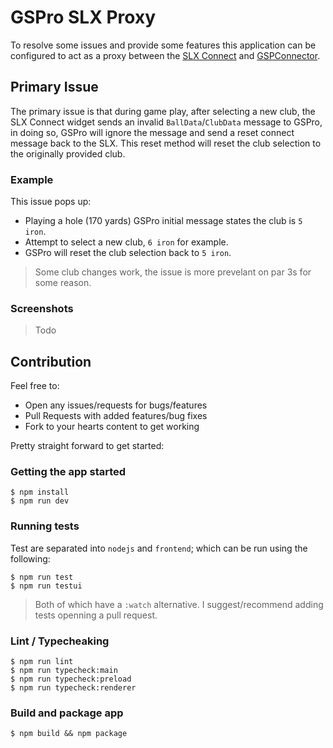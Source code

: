 # GSPro SLX Proxy

To resolve some issues and provide some features this application can be configured to act as a proxy between the [SLX Connect](https://support.swinglogic.us/hc/en-us) and [GSPConnector](https://gsprogolf.com/GSProConnectV1.html).

## Primary Issue

The primary issue is that during game play, after selecting a new club, the SLX Connect widget sends an invalid `BallData`/`ClubData` message to GSPro, in doing so, GSPro will ignore the message and send a reset connect message back to the SLX. This reset method will reset the club selection to the originally provided club.

### Example

This issue pops up:

-   Playing a hole (170 yards) GSPro initial message states the club is `5 iron`.
-   Attempt to select a new club, `6 iron` for example.
-   GSPro will reset the club selection back to `5 iron`.

> Some club changes work, the issue is more prevelant on par 3s for some reason.

### Screenshots

> Todo

## Contribution

Feel free to:

- Open any issues/requests for bugs/features
- Pull Requests with added features/bug fixes
- Fork to your hearts content to get working

Pretty straight forward to get started:

### Getting the app started

```
$ npm install
$ npm run dev
```

### Running tests

Test are separated into `nodejs` and `frontend`; which can be run using the following:

```
$ npm run test
$ npm run testui
```

> Both of which have a `:watch` alternative.  I suggest/recommend adding tests openning a pull request.

### Lint / Typecheaking

```
$ npm run lint
$ npm run typecheck:main
$ npm run typecheck:preload
$ npm run typecheck:renderer
```

### Build and package app

```
$ npm build && npm package
```

